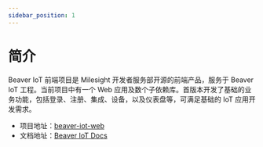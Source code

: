 ```yaml
---
sidebar_position: 1
---
```


# 简介

Beaver IoT 前端项目是 Milesight 开发者服务部开源的前端产品，服务于 Beaver IoT 工程。当前项目中有一个 Web 应用及数个子依赖库。首版本开发了基础的业务功能，包括登录、注册、集成、设备，以及仪表盘等，可满足基础的 IoT 应用开发需求。

- 项目地址：[beaver-iot-web](https://gitlab.milesight.com/oss/beaver-iot-web)
- 文档地址：[Beaver IoT Docs](https://docs.beaver-iot.com/)
